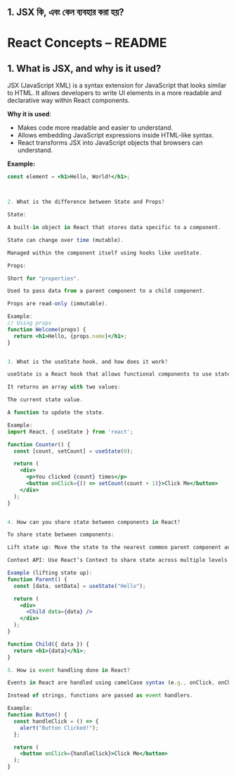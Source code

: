 

## 1. JSX কি, এবং কেন ব্যবহার করা হয়?

# React Concepts – README

## 1. What is JSX, and why is it used?
JSX (JavaScript XML) is a syntax extension for JavaScript that looks similar to HTML. It allows developers to write UI elements in a more readable and declarative way within React components.  

**Why it is used**:  
- Makes code more readable and easier to understand.  
- Allows embedding JavaScript expressions inside HTML-like syntax.  
- React transforms JSX into JavaScript objects that browsers can understand.  

**Example:**
```jsx
const element = <h1>Hello, World!</h1>;



2. What is the difference between State and Props?

State:

A built-in object in React that stores data specific to a component.

State can change over time (mutable).

Managed within the component itself using hooks like useState.

Props:

Short for "properties".

Used to pass data from a parent component to a child component.

Props are read-only (immutable).

Example:
// Using props
function Welcome(props) {
  return <h1>Hello, {props.name}</h1>;
}


3. What is the useState hook, and how does it work?

useState is a React hook that allows functional components to use state.

It returns an array with two values:

The current state value.

A function to update the state.

Example:
import React, { useState } from 'react';

function Counter() {
  const [count, setCount] = useState(0);

  return (
    <div>
      <p>You clicked {count} times</p>
      <button onClick={() => setCount(count + 1)}>Click Me</button>
    </div>
  );
}


4. How can you share state between components in React?

To share state between components:

Lift state up: Move the state to the nearest common parent component and pass it down as props.

Context API: Use React’s Context to share state across multiple levels of components without prop drilling.

Example (lifting state up):
function Parent() {
  const [data, setData] = useState("Hello");

  return (
    <div>
      <Child data={data} />
    </div>
  );
}

function Child({ data }) {
  return <h1>{data}</h1>;
}

5. How is event handling done in React?

Events in React are handled using camelCase syntax (e.g., onClick, onChange).

Instead of strings, functions are passed as event handlers.

Example:
function Button() {
  const handleClick = () => {
    alert("Button Clicked!");
  };

  return (
    <button onClick={handleClick}>Click Me</button>
  );
}


